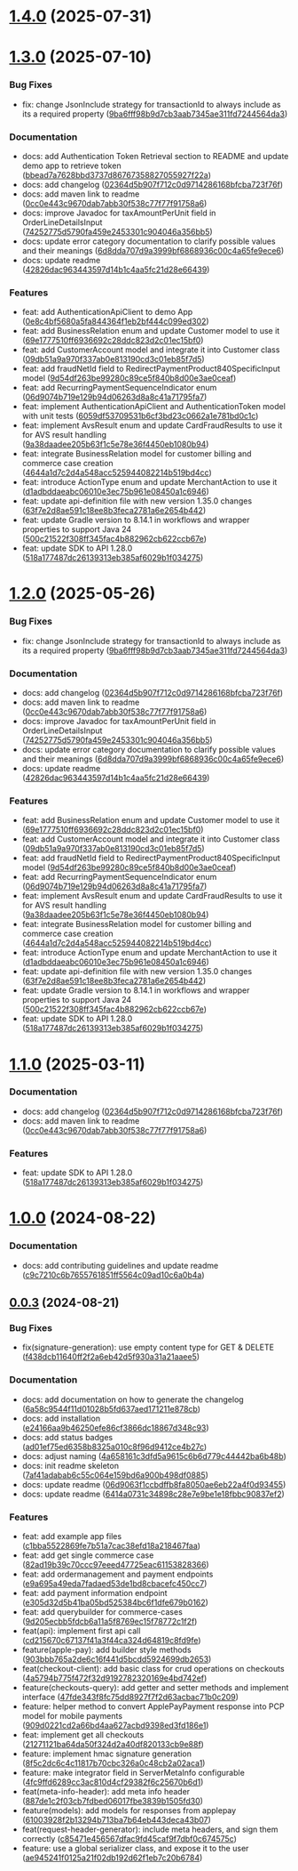 # [1.4.0](https://github.com/PAYONE-GmbH/PCP-ServerSDK-java/compare/v1.3.0...v1.4.0) (2025-07-31)

# [1.3.0](https://github.com/PAYONE-GmbH/PCP-ServerSDK-java/compare/v1.0.0...v1.3.0) (2025-07-10)

### Bug Fixes

* fix: change JsonInclude strategy for transactionId to always include as its a required property ([9ba6fff98b9d7cb3aab7345ae311fd7244564da3](https://github.com/PAYONE-GmbH/PCP-ServerSDK-java/commit/9ba6fff98b9d7cb3aab7345ae311fd7244564da3))

### Documentation

* docs: add Authentication Token Retrieval section to README and update demo app to retrieve token ([bbead7a7628bbd3737d86767358827055927f22a](https://github.com/PAYONE-GmbH/PCP-ServerSDK-java/commit/bbead7a7628bbd3737d86767358827055927f22a))
* docs: add changelog ([02364d5b907f712c0d9714286168bfcba723f76f](https://github.com/PAYONE-GmbH/PCP-ServerSDK-java/commit/02364d5b907f712c0d9714286168bfcba723f76f))
* docs: add maven link to readme ([0cc0e443c9670dab7abb30f538c77f77f91758a6](https://github.com/PAYONE-GmbH/PCP-ServerSDK-java/commit/0cc0e443c9670dab7abb30f538c77f77f91758a6))
* docs: improve Javadoc for taxAmountPerUnit field in OrderLineDetailsInput ([74252775d5790fa459e2453301c904046a356bb5](https://github.com/PAYONE-GmbH/PCP-ServerSDK-java/commit/74252775d5790fa459e2453301c904046a356bb5))
* docs: update error category documentation to clarify possible values and their meanings ([6d8dda707d9a3999bf6868936c00c4a65fe9ece6](https://github.com/PAYONE-GmbH/PCP-ServerSDK-java/commit/6d8dda707d9a3999bf6868936c00c4a65fe9ece6))
* docs: update readme ([42826dac963443597d14b1c4aa5fc21d28e66439](https://github.com/PAYONE-GmbH/PCP-ServerSDK-java/commit/42826dac963443597d14b1c4aa5fc21d28e66439))

### Features

* feat: add AuthenticationApiClient to demo App ([0e8c4bf5680a5fa844364f1eb2bf444c099ed302](https://github.com/PAYONE-GmbH/PCP-ServerSDK-java/commit/0e8c4bf5680a5fa844364f1eb2bf444c099ed302))
* feat: add BusinessRelation enum and update Customer model to use it ([69e1777510ff6936692c28ddc823d2c01ec15bf0](https://github.com/PAYONE-GmbH/PCP-ServerSDK-java/commit/69e1777510ff6936692c28ddc823d2c01ec15bf0))
* feat: add CustomerAccount model and integrate it into Customer class ([09db51a9a970f337ab0e813190cd3c01eb85f7d5](https://github.com/PAYONE-GmbH/PCP-ServerSDK-java/commit/09db51a9a970f337ab0e813190cd3c01eb85f7d5))
* feat: add fraudNetId field to RedirectPaymentProduct840SpecificInput model ([9d54df263be99280c89ce5f840b8d00e3ae0ceaf](https://github.com/PAYONE-GmbH/PCP-ServerSDK-java/commit/9d54df263be99280c89ce5f840b8d00e3ae0ceaf))
* feat: add RecurringPaymentSequenceIndicator enum ([06d9074b719e129b94d06263d8a8c41a71795fa7](https://github.com/PAYONE-GmbH/PCP-ServerSDK-java/commit/06d9074b719e129b94d06263d8a8c41a71795fa7))
* feat: implement AuthenticationApiClient and AuthenticationToken model with unit tests ([6059df53709531b6cf3bd23c0662a1e781bd0c1c](https://github.com/PAYONE-GmbH/PCP-ServerSDK-java/commit/6059df53709531b6cf3bd23c0662a1e781bd0c1c))
* feat: implement AvsResult enum and update CardFraudResults to use it for AVS result handling ([9a38daadee205b63f1c5e78e36f4450eb1080b94](https://github.com/PAYONE-GmbH/PCP-ServerSDK-java/commit/9a38daadee205b63f1c5e78e36f4450eb1080b94))
* feat: integrate BusinessRelation model for customer billing and commerce case creation ([4644a1d7c2d4a548acc525944082214b519bd4cc](https://github.com/PAYONE-GmbH/PCP-ServerSDK-java/commit/4644a1d7c2d4a548acc525944082214b519bd4cc))
* feat: introduce ActionType enum and update MerchantAction to use it ([d1adbddaeabc06010e3ec75b961e08450a1c6946](https://github.com/PAYONE-GmbH/PCP-ServerSDK-java/commit/d1adbddaeabc06010e3ec75b961e08450a1c6946))
* feat: update api-definition file with new version 1.35.0 changes ([63f7e2d8ae591c18ee8b3feca2781a6e2654b442](https://github.com/PAYONE-GmbH/PCP-ServerSDK-java/commit/63f7e2d8ae591c18ee8b3feca2781a6e2654b442))
* feat: update Gradle version to 8.14.1 in workflows and wrapper properties to support Java 24 ([500c21522f308ff345fac4b882962cb622ccb67e](https://github.com/PAYONE-GmbH/PCP-ServerSDK-java/commit/500c21522f308ff345fac4b882962cb622ccb67e))
* feat: update SDK to API 1.28.0 ([518a177487dc26139313eb385af6029b1f034275](https://github.com/PAYONE-GmbH/PCP-ServerSDK-java/commit/518a177487dc26139313eb385af6029b1f034275))

# [1.2.0](https://github.com/PAYONE-GmbH/PCP-ServerSDK-java/compare/v1.0.0...v1.2.0) (2025-05-26)

### Bug Fixes

* fix: change JsonInclude strategy for transactionId to always include as its a required property ([9ba6fff98b9d7cb3aab7345ae311fd7244564da3](https://github.com/PAYONE-GmbH/PCP-ServerSDK-java/commit/9ba6fff98b9d7cb3aab7345ae311fd7244564da3))

### Documentation

* docs: add changelog ([02364d5b907f712c0d9714286168bfcba723f76f](https://github.com/PAYONE-GmbH/PCP-ServerSDK-java/commit/02364d5b907f712c0d9714286168bfcba723f76f))
* docs: add maven link to readme ([0cc0e443c9670dab7abb30f538c77f77f91758a6](https://github.com/PAYONE-GmbH/PCP-ServerSDK-java/commit/0cc0e443c9670dab7abb30f538c77f77f91758a6))
* docs: improve Javadoc for taxAmountPerUnit field in OrderLineDetailsInput ([74252775d5790fa459e2453301c904046a356bb5](https://github.com/PAYONE-GmbH/PCP-ServerSDK-java/commit/74252775d5790fa459e2453301c904046a356bb5))
* docs: update error category documentation to clarify possible values and their meanings ([6d8dda707d9a3999bf6868936c00c4a65fe9ece6](https://github.com/PAYONE-GmbH/PCP-ServerSDK-java/commit/6d8dda707d9a3999bf6868936c00c4a65fe9ece6))
* docs: update readme ([42826dac963443597d14b1c4aa5fc21d28e66439](https://github.com/PAYONE-GmbH/PCP-ServerSDK-java/commit/42826dac963443597d14b1c4aa5fc21d28e66439))

### Features

* feat: add BusinessRelation enum and update Customer model to use it ([69e1777510ff6936692c28ddc823d2c01ec15bf0](https://github.com/PAYONE-GmbH/PCP-ServerSDK-java/commit/69e1777510ff6936692c28ddc823d2c01ec15bf0))
* feat: add CustomerAccount model and integrate it into Customer class ([09db51a9a970f337ab0e813190cd3c01eb85f7d5](https://github.com/PAYONE-GmbH/PCP-ServerSDK-java/commit/09db51a9a970f337ab0e813190cd3c01eb85f7d5))
* feat: add fraudNetId field to RedirectPaymentProduct840SpecificInput model ([9d54df263be99280c89ce5f840b8d00e3ae0ceaf](https://github.com/PAYONE-GmbH/PCP-ServerSDK-java/commit/9d54df263be99280c89ce5f840b8d00e3ae0ceaf))
* feat: add RecurringPaymentSequenceIndicator enum ([06d9074b719e129b94d06263d8a8c41a71795fa7](https://github.com/PAYONE-GmbH/PCP-ServerSDK-java/commit/06d9074b719e129b94d06263d8a8c41a71795fa7))
* feat: implement AvsResult enum and update CardFraudResults to use it for AVS result handling ([9a38daadee205b63f1c5e78e36f4450eb1080b94](https://github.com/PAYONE-GmbH/PCP-ServerSDK-java/commit/9a38daadee205b63f1c5e78e36f4450eb1080b94))
* feat: integrate BusinessRelation model for customer billing and commerce case creation ([4644a1d7c2d4a548acc525944082214b519bd4cc](https://github.com/PAYONE-GmbH/PCP-ServerSDK-java/commit/4644a1d7c2d4a548acc525944082214b519bd4cc))
* feat: introduce ActionType enum and update MerchantAction to use it ([d1adbddaeabc06010e3ec75b961e08450a1c6946](https://github.com/PAYONE-GmbH/PCP-ServerSDK-java/commit/d1adbddaeabc06010e3ec75b961e08450a1c6946))
* feat: update api-definition file with new version 1.35.0 changes ([63f7e2d8ae591c18ee8b3feca2781a6e2654b442](https://github.com/PAYONE-GmbH/PCP-ServerSDK-java/commit/63f7e2d8ae591c18ee8b3feca2781a6e2654b442))
* feat: update Gradle version to 8.14.1 in workflows and wrapper properties to support Java 24 ([500c21522f308ff345fac4b882962cb622ccb67e](https://github.com/PAYONE-GmbH/PCP-ServerSDK-java/commit/500c21522f308ff345fac4b882962cb622ccb67e))
* feat: update SDK to API 1.28.0 ([518a177487dc26139313eb385af6029b1f034275](https://github.com/PAYONE-GmbH/PCP-ServerSDK-java/commit/518a177487dc26139313eb385af6029b1f034275))

# [1.1.0](https://github.com/PAYONE-GmbH/PCP-ServerSDK-java/compare/v1.0.0...v1.1.0) (2025-03-11)

### Documentation

* docs: add changelog ([02364d5b907f712c0d9714286168bfcba723f76f](https://github.com/PAYONE-GmbH/PCP-ServerSDK-java/commit/02364d5b907f712c0d9714286168bfcba723f76f))
* docs: add maven link to readme ([0cc0e443c9670dab7abb30f538c77f77f91758a6](https://github.com/PAYONE-GmbH/PCP-ServerSDK-java/commit/0cc0e443c9670dab7abb30f538c77f77f91758a6))

### Features

* feat: update SDK to API 1.28.0 ([518a177487dc26139313eb385af6029b1f034275](https://github.com/PAYONE-GmbH/PCP-ServerSDK-java/commit/518a177487dc26139313eb385af6029b1f034275))

# [1.0.0](https://github.com/PAYONE-GmbH/PCP-ServerSDK-java/compare/v0.0.3...v1.0.0) (2024-08-22)

### Documentation

* docs: add contributing guidelines and update readme ([c9c7210c6b7655761851ff5564c09ad10c6a0b4a](https://github.com/PAYONE-GmbH/PCP-ServerSDK-java/commit/c9c7210c6b7655761851ff5564c09ad10c6a0b4a))

## [0.0.3](https://github.com/PAYONE-GmbH/PCP-ServerSDK-java/compare/v0.0.2...v0.0.3) (2024-08-21)

### Bug Fixes

* fix(signature-generation): use empty content type for GET & DELETE ([f438dcb11640ff2f2a6eb42d5f930a31a21aaee5](https://github.com/PAYONE-GmbH/PCP-ServerSDK-java/commit/f438dcb11640ff2f2a6eb42d5f930a31a21aaee5))

### Documentation

* docs: add documentation on how to generate the changelog ([6a58c9544f11d01028b5fd637aed171211e878cb](https://github.com/PAYONE-GmbH/PCP-ServerSDK-java/commit/6a58c9544f11d01028b5fd637aed171211e878cb))
* docs: add installation ([e24166aa9b46250efe86cf3866dc18867d348c93](https://github.com/PAYONE-GmbH/PCP-ServerSDK-java/commit/e24166aa9b46250efe86cf3866dc18867d348c93))
* docs: add status badges ([ad01ef75ed6358b8325a010c8f96d9412ce4b27c](https://github.com/PAYONE-GmbH/PCP-ServerSDK-java/commit/ad01ef75ed6358b8325a010c8f96d9412ce4b27c))
* docs: adjust naming ([4a658161c3dfd5a9615c6b6d779c44442ba6b48b](https://github.com/PAYONE-GmbH/PCP-ServerSDK-java/commit/4a658161c3dfd5a9615c6b6d779c44442ba6b48b))
* docs: init readme skeleton ([7af41adabab6c55c064e159bd6a900b498df0885](https://github.com/PAYONE-GmbH/PCP-ServerSDK-java/commit/7af41adabab6c55c064e159bd6a900b498df0885))
* docs: update readme ([06d9063f1ccbdffb8fa8050ae6eb22a4f0d93455](https://github.com/PAYONE-GmbH/PCP-ServerSDK-java/commit/06d9063f1ccbdffb8fa8050ae6eb22a4f0d93455))
* docs: update readme ([6414a0731c34898c28e7e9be1e18fbbc90837ef2](https://github.com/PAYONE-GmbH/PCP-ServerSDK-java/commit/6414a0731c34898c28e7e9be1e18fbbc90837ef2))

### Features

* feat: add example app files ([c1bba5522869fe7b51a7cac38efd18a218467faa](https://github.com/PAYONE-GmbH/PCP-ServerSDK-java/commit/c1bba5522869fe7b51a7cac38efd18a218467faa))
* feat: add get single commerce case ([82ad19b39c70ccc97eeed47725eac61153828366](https://github.com/PAYONE-GmbH/PCP-ServerSDK-java/commit/82ad19b39c70ccc97eeed47725eac61153828366))
* feat: add ordermanagement and payment endpoints ([e9a695a49eda7fadaed53de1bd8cbacefc450cc7](https://github.com/PAYONE-GmbH/PCP-ServerSDK-java/commit/e9a695a49eda7fadaed53de1bd8cbacefc450cc7))
* feat: add payment information endpoint ([e305d32d5b41ba05bd525384bc6f1dfe679b0162](https://github.com/PAYONE-GmbH/PCP-ServerSDK-java/commit/e305d32d5b41ba05bd525384bc6f1dfe679b0162))
* feat: add querybuilder for commerce-cases ([9d205ecbb5fdcb6a11a5f8769ec15f78772c1f2f](https://github.com/PAYONE-GmbH/PCP-ServerSDK-java/commit/9d205ecbb5fdcb6a11a5f8769ec15f78772c1f2f))
* feat(api): implement first api call ([cd215670c67137f41a3f44ca324d64819c8fd9fe](https://github.com/PAYONE-GmbH/PCP-ServerSDK-java/commit/cd215670c67137f41a3f44ca324d64819c8fd9fe))
* feature(apple-pay): add builder style methods ([903bbb765a2de6c16f441d5bcdd5924699db2653](https://github.com/PAYONE-GmbH/PCP-ServerSDK-java/commit/903bbb765a2de6c16f441d5bcdd5924699db2653))
* feat(checkout-client): add basic class for crud operations on checkouts ([4a5794b775f472f32d9192782320169e4bd742ef](https://github.com/PAYONE-GmbH/PCP-ServerSDK-java/commit/4a5794b775f472f32d9192782320169e4bd742ef))
* feature(checkouts-query): add getter and setter methods and implement interface ([47fde343f8fc75dd8927f7f2d63acbac71b0c209](https://github.com/PAYONE-GmbH/PCP-ServerSDK-java/commit/47fde343f8fc75dd8927f7f2d63acbac71b0c209))
* feature: helper method to convert ApplePayPayment response into PCP model for mobile payments ([909d0221cd2a66bd4aa627acbd9398ed3fd186e1](https://github.com/PAYONE-GmbH/PCP-ServerSDK-java/commit/909d0221cd2a66bd4aa627acbd9398ed3fd186e1))
* feat: implement get all checkouts ([21271121ba64da50f324d2a40df820133cb9e88f](https://github.com/PAYONE-GmbH/PCP-ServerSDK-java/commit/21271121ba64da50f324d2a40df820133cb9e88f))
* feature: implement hmac signature generation ([8f5c2dc6c4c11817b70cbc326a0c48cb2a02aca1](https://github.com/PAYONE-GmbH/PCP-ServerSDK-java/commit/8f5c2dc6c4c11817b70cbc326a0c48cb2a02aca1))
* feature: make integrator field in ServerMetaInfo configurable ([4fc9ffd6289cc3ac810d4cf29382f6c25670b6d1](https://github.com/PAYONE-GmbH/PCP-ServerSDK-java/commit/4fc9ffd6289cc3ac810d4cf29382f6c25670b6d1))
* feat(meta-info-header): add meta info header ([887de1c2f03cb7fdbed06017fbe3839b1505fd30](https://github.com/PAYONE-GmbH/PCP-ServerSDK-java/commit/887de1c2f03cb7fdbed06017fbe3839b1505fd30))
* feature(models): add models for responses from applepay ([61003928f2b13294b713ba7b64eb443deca43b07](https://github.com/PAYONE-GmbH/PCP-ServerSDK-java/commit/61003928f2b13294b713ba7b64eb443deca43b07))
* feat(request-header-generator): include meta headers, and sign them correctly ([c85471e456567dfac9fd45caf9f7dbf0c674575c](https://github.com/PAYONE-GmbH/PCP-ServerSDK-java/commit/c85471e456567dfac9fd45caf9f7dbf0c674575c))
* feature: use a global serializer class, and expose it to the user ([ae945241f0125a21f02db192d62f1eb7c20b6784](https://github.com/PAYONE-GmbH/PCP-ServerSDK-java/commit/ae945241f0125a21f02db192d62f1eb7c20b6784))

